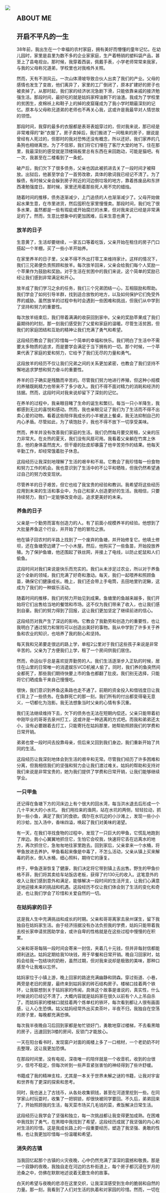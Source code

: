 


<br/><br/><br/><br/><br/><br/>
<main class="about-page is-flex is-align-items-center content is-full-height"><div class="container is-max-widescreen px-2"><div class="columns is-marginless"><aside class="column is-4 is-flex is-flex-direction-column" ><img class="js-img-fadeIn" src="/images/about.png" style="transition: opacity 320ms ease 0s; opacity: 1;padding-right：20px"></aside><section class="column is-8 is-flex is-flex-direction-column is-justify-content-center"><h2 class="about-title">ABOUT ME</h2><article><h2 id="Diskobolos">
<a href="#Diskobolos" class="headerlink" title="Diskobólos"></a>开启不平凡的一生</h2><p>
38年前，我出生在一个幸福的农村家庭，拥有美好而懵懂的童年记忆。在幼儿园时，家里是县里为数不多的企业家家庭，生产着畅销的塑料袋产品，甚至上了县电视台。那时候，我穿着西装，佩戴手表，小学老师常常来我家，与我的父母称兄道弟，学校里也对我格外关照。

然而，天有不测风云。一次山体滑坡导致合伙人出卖了我们的产业。父母的感情也发生了变故，他们离异了，家里的工厂倒闭了，原本扩建好的房子也被卖掉了。从那时起，我们家的经济状况急剧下滑，只能依靠亲戚的接济勉强生活。那段时间，最好吃的就是姑妈家榨油剩下的油渣。我成为了学校里的贫困生，皮棉袄上和鞋子上的掉的皮窟窿成为了我小学时期最深刻的记忆。原本与父母称兄道弟的老师也不再关心我，这或许是我最早对人情世故的领悟。

那段时间，我穿的最多的衣服都是表哥表姐穿过的，但对我来说，那已经是非常难得的“新”衣服了。房子卖掉后，我们搬进了一间租来的房子，据说是曾经有人死过的，但那时的我对恐怖还没有概念，所以还好。我们家养的几条狗也相继离世。为了不信邪，我们将它们埋在了客厅大堂的地下。住在那里，我最深刻的感受就是顶楼隔板里总有东西在来回跑动，可能是猫吧。有一次，我甚至在二楼看到了一条蛇。

破产后，我们欠下了很多债务，父亲也因此被抓进去关了一段时间才被释放。出狱后，他甚至学会了一首劳改歌，具体的歌词我已经记不清了。为了躲债，有时候父亲会躲到房子附近的河边倒垃圾的地方，靠着拣废品和东拼西凑勉强度日。那时候，家里还用着那些死人用不完的蜡烛。

随着时间的推移，债务逐渐减少，上门追债的人也渐渐减少了。父母开始做起水果生意，在市里进货，然后囤积在家里慢慢卖。那段时间，我们吃了很多水果，虽然都是一些有瑕疵或开始腐烂的水果，但对我来说已经是非常满足的了。然而，生意比想象中的更加困难，后来生意也黄了。


### 放羊的日子

生意黄了，生活却要继续，一家五口等着吃饭，父亲开始在租住的房子门口搭起一个羊棚，买了一些小羊开始养。

在家里养羊的日子里，父亲不得不外出打零工来维持家计。这样的情况下，我们三兄弟便负责照顾和放羊。每次放羊回来，父亲会给我们每个人奖励一个苹果作为鼓励和奖励。对于生活在贫困中的我们来说，这个简单的奖励已经让我们感到非常满足和开心。

放羊成了我们学习之余的任务，我们三个兄弟团结一心，互相鼓励和帮助。我们学会了如何引导羊群，找到适合放牧的地方，以及如何保护它们免受外界的威胁。虽然放羊的过程中有时会遇到一些困难和挑战，但我们从中学到了坚持和努力的重要性。

每次放羊结束后，我们带着满满的收获回到家中。父亲的奖励苹果成了我们最期待的时刻，那一刻我们感受到了父爱和家庭的温暖。尽管生活贫困，但我们的家庭团结和互助的精神让我们充满了勇气和希望。

这段经历教会了我们珍惜每一个简单的幸福和快乐。我们明白了生活中不需要太多物质的追求，而是要学会满足于当下拥有的一切。那个时候，一个苹果代表了家庭的爱和努力，它给予了我们无尽的力量和勇气。

这段放羊的经历不仅让我们兄弟之间的关系更加紧密，也教会了我们坚持不懈地追求梦想和努力奋斗的重要性。



养羊的日子确实是残酷而辛苦的。尽管我们努力地进行养殖，但这种小规模的养殖既耗精力也带来不了多少收入。我们不得不面对精力的消耗和经济的拮据。然而，这段时间对我来说却留下了深刻的记忆。

在养羊的过程中，我亲眼目睹了生命的诞生和繁衍。每当一只小羊降生，我都感到无比的喜悦和感动。然而，我也亲眼见证了我们为了生活而不得不出卖心爱的动物。看着这些陪伴我成长的小羊被送上餐桌，我无法抑制自己的内心矛盾。尽管如此，为了填饱肚子，我也不得不放下一切享受美味。

然而，养羊并没有改善我们家庭的生活。我们仍然每月要交房租，父亲的压力非常大。在炎热的夏天，我们没有风扇可用。我看着父亲躺在竹席上休息，他的身体虽然庞大，但干瘪的肚皮却暴露了他辛苦劳作的结果。他每天辛勤工作，却经常饿着肚子休息。

这段经历让我深刻地理解了生活的艰辛和不易。它教会了我珍惜每一份食物和努力工作的机会。我也意识到了生活中的不公平和牺牲，但我仍然希望通过自己的努力改变现状。

尽管养羊的日子艰苦，但它也给了我宝贵的经验和教训。我希望将这些经历应用到未来的生活和事业中，为自己和家人创造更好的生活。我相信，只要持续努力，我们一定能够改变命运，追求更美好的未来。


### 养鱼的日子


父亲是一个勤劳而富有创造力的人。有了前面小规模养羊的经验。他想到了大批量养鱼这个行业，并开始了他的冒险之旅。

他在镇子回农村的半路上找到了一个废弃的鱼塘，并开始修复它。他填土修坝，还在鱼塘旁边建了一个小木屋。然后，他购买了一些鱼苗，开始投放养殖。为了保护鱼塘，他还围起了铁丝网，并接上了电线，以防止蛇鼠和人们偷鱼。

这段时间对我们来说是快乐而充实的。我们从未涉足过农业，所以对于养鱼这个全新的领域，我们充满了好奇和激动。每天，我们一起喂养和照顾鱼苗，确保它们健康成长。晚上，我们还会带上手电筒，去田地里钓泥鳅，这成为了我们的一种娱乐活动。

随着时间的推移，我们的努力开始见到成果。鱼塘里的鱼越来越多，我们开始将它们出售给当地的餐馆和市场。这不仅为我们带来了收入，也让我们感到自豪。我们的努力得到了回报，这让我们更加坚定了继续前进的信心。

这段经历对我产生了深远的影响。它教会了我勤劳和创造力的重要性，也让我明白了通过努力和冒险可以创造出美好的事物。我从中学到了许多关于养鱼和农业的知识，也培养了我的耐心和坚持。


每天我和兄弟要走很远的路上学，单程2公里对于我们这些孩子来说是非常辛苦的。父亲为了方便我们上学，租了一个房间供我们居住。

然而，命运似乎总是喜欢捉弄勤劳的人。我们生活逐渐步入正轨的时候，居住在山里的日常唯一的消遣娱乐VCD机被人偷了。同时，我们养的鱼突然间全都死了，那些我们期待快要上市的鱼也都翻了肚皮。我们别无选择，只能将它们晒成鱼干来自己慢慢吃。

很快，我们意识到养鱼这条路也走不通了。前期的资金投入和借钱度日让我们背上了一些债务。在鱼群死亡的那一刻，我们所有的付出都变得毫无意义，一切都化为泡影。我无法想象当时父亲的心情有多沉重。

我们无法继续维持下去，欠下的债务也无法在短期内偿还。父亲只能带着初中刚毕业的哥哥去泉州打工，这或许是一种逃离的方式吧。而我和弟弟还太小，没有必要跟着去打工，只能寄托在姑妈那里，她帮助照顾我们的学费和日常开销。

弟弟也曾一段时间去投靠母亲，但后来又回到我们身边，我们重新开始了共同的生活。

这段经历让我深刻地体会到生活的艰辛和无常。尽管我们经历了许多困难和分离，但我相信我们的坚强和努力会让我们渡过难关。姑妈的帮助和支持对我们来说是非常宝贵的，她为我们提供了学费和日常开销，让我们能够继续学业。

### 一只甲鱼

还记得在鱼塘下方的河床边上有个很大的回水湾，每当洪水退去后形成一个几十平米大的小水坑。
我们用捡来的渔网，站在水坑的两侧，轻轻拉动，抓到一些小鱼，满足了我们的食欲。偶尔在水坑边的小沙滩上，发现一些小小的沙蛤，加入汤中，香味四溢，唤起了我们对美味的渴望。

有一天，在我们寻找食物的过程中，发现了一只巨大的甲鱼，它慌乱地跑到了岸边。我小心翼翼地抓住它，生怕它会咬我，快速将它丢在远离水的地方，再次抓住它，急匆匆地往家里跑去。回到家后，父亲拿来一个水桶，将甲鱼放进去养护。甲鱼看起来像是中毒了，不怎么活动，父亲从镇上买来解毒的药水，倒入水桶，细心照料，期待它的康复。

终于，甲鱼逐渐恢复了健康，我们决定将它带到镇上去出售。野生的甲鱼价格不菲，我们将其卖给车站饭店老板，获得了约130元的收入。这笔意外的收入让我们感到意外和满足，能够解决一段时间的生活开支，让我们心满意足地迎接未来的挑战和机遇。这段经历不仅让我们体会到了生活的变化和奇迹，也让我们学会了珍惜和关爱自然的一切。


### 在姑妈家的日子

这是我人生中充满挑战和成长的时期。父亲和哥哥离家去泉州谋生，留下我独自在姑妈家生活。由于经济拮据没有办法负担我的学费，姑妈只能带着我去校长家申请贫困助学金，或许自卑的性格就是在这些过程中慢慢的在积累。

父亲和哥哥每隔一段时间会寄来一封信，夹着几十元钱，但并非每封信都能顺利送达。姑妈定期给我10块钱，用于早餐和日常开销。晚自习回家时，姑妈会给我一包结块的奶粉，虽然过期，但对我来说却是极致的美味，那种口感至今让我难以忘怀。

姑妈家位于小镇上游，晚上回家的路途充满幽静和阴森。穿过街道、小巷，两旁是老旧的房屋，最终来到姑妈家的砖石结构房子。楼梯口挂着两个铁环，让我联想到关于姑妈家的传闻，具体这个故事是谁说的，真实性，什么时候说的已经记不清了，大概内容就是姑妈家在很久以前有个人上吊自杀了。而姑妈家的楼梯口就挂着两个炼单杠的铁环，每次看到都让人很有画面感，让人心生恐惧。姑父姑妈经常外出买卖茶叶，半夜不归，我独自在空荡的房子里，每晚都充满恐惧。

每次我半夜晚自习后回到家都是匆忙锁好门，勇敢地穿过楼梯，不去看黑暗的房子，迅速回到3楼的房间，反锁门才能放心。

一天在阳台看书时，发现窗户对面的阁楼上多了一口棺材，一个老奶奶不时去整理，这让我更加恐惧。

在那段时间里，没有电视，深夜唯一的陪伴就是一个收音机，收到的台很少，信号不稳定，但每次听到一些声音紧张害怕的神经得到了些许舒缓。

书籍成了我的精神支柱，尤其是一本关于世界未解之谜的书籍，让我对宇宙和世界有了更深的探索和思考。

同时，我也迷上了古钱币，从各处收集铜钱，甚至在河道里挖到一些。在同学家山村玩耍时，收集了一把铜锁，却很快被同学要回。不久后，弟弟回来了，开始照顾我的生活，每天菜市场买几毛钱的菜，煮饭解决日常生活。

这段经历让我学会了坚强和独立，每一次挑战都让我变得更加成熟。在困难中我找到了勇气，在黑暗中我找到了希望，这段经历成就了我坚强的内心和对生活的珍惜。这是我成长路上的一段重要经历，塑造了我坚强、勇敢的性格，也让我更加珍惜每一份温暖和希望。

### 消失的古镇

当我回忆起那个古镇的火灾夜晚，心中仍然充满了深深的震撼和敬畏。那是一个寂静的夜晚，我独自走在河边的古朴街道上，每个房子都沉浸在岁月的沧桑之中，仿佛在默默地述说着无数生命的故事。

白天的希望与夜晚的悲凉在这里交织，让我深深感受到生命的脆弱和自然的力量。那一刻，我看到了人们对生活的执着和对家园的珍惜。然而，一切在那个傍晚突然消失殆尽，一团火焰点燃了整个街道，带走了无数回忆和积蓄。

古镇没有消防队，火势蔓延迅速，无法简单地控制。每家每户都在绝望中把值钱的东西搬到了安全的桥上，但即便如此，还是有人趁火打劫，让人心寒。火势蔓延到姑妈家隔壁，我看着姑妈和姑父奋力扑灭火势，心中充满了担忧和无奈。

幸运的是，消防人员及时赶到，从河里抽水进行灭火，才避免了火势蔓延到姑妈家。站在安全的地方，我看着对岸的火海，心中充满了对自然的敬畏和对生命的珍惜。这次大火让古镇失去了历史和古朴，让很多人的一生积蓄化为灰烬，唯有那些贵金属得以保留。

这次火灾的经历，让我深刻体会到了生命的脆弱和自然的强大。它让我更加珍惜眼前的一切，对生活充满感恩和敬畏。姑妈的家成为我继续栖身的地方，也让我明白家园的珍贵和生命的可贵。这段经历让我成长，让我更加坚定地珍惜每一个当下。在火灾的阴影下，我学会了珍惜生命、珍惜家人和朋友，也更加懂得了对自然的敬畏和对生命的感恩。这次经历将永远铭刻在我的心中，成为我人生中宝贵的一课。


### 父亲回到了家乡

过了一段时间，不知道是啥原因，父亲带着哥哥回到老家隔壁的市里，租住在城市的角落。父亲从跑路的大伯家里找到了之前卖老鼠药的装备，扩音器和小拉车，开始了卖老鼠药的营生。他从市里防疫站购买纯度极高的老鼠药粉末，按比例加入大米谷物，精心分装到小袋子里，通过热压进行封口切割。这套流程工艺，至今仍然记忆犹新。

然而，在狭小的出租单间里进行这些操作，空间有限，无法与生活用品和食物做明显的区隔，让我心生恐惧。随着时间流逝，慢慢的我也不再恐惧，开始主动帮忙分装。

除了制作老鼠药，我们还特别注重用户的信任感。为了展示产品的效果，我们捕捉一些个头较大的老鼠，通过防腐剂制作成标本，挂在小拉车上，让买家一目了然。这种细致入微的经营策略，让我领悟到了商业中的人性和心理学，或许为我未来的设计生涯奠定了基础。

每天清晨，父亲带着扩音器和小拉车，肩负着家庭的重担，走上街头巷尾，推销自制的老鼠药。他那坚毅的眼神和努力的身影，成为我心中永不磨灭的记忆。

由于我还在上学，只有部分周末或寒暑假才能相聚，但每次相聚，我感受到的不是相聚的喜悦，而是家里因人口增加带来的食物压力。每每需要向隔壁领居借米才能开锅煮饭时，我对人性的善良和粮食的珍贵有了更深的认识。这些经历让我明白了生活的不易，也让我更加珍惜每一粒米，每一顿饭。


### 卖老鼠药日子

在那段艰难的日子里，我们过着看天吃饭的生活，没有稳定的收入，每一天都是一次挑战。父亲为了家庭不辞辛苦，除了卖老鼠药，还会去打零工跑摩的。暑假时，为了增加家庭收入，我和弟弟决定一起帮忙去卖老鼠药。

每天穿行在熟悉的城市街道上，穿过一条条大街小巷，祈祷着能够多卖一点。尽管换了城市，遇到熟人同学的可能性并不大，但刚开始我们还是有些害怕。起初，面对路人异样的目光，我们心中难免有些胆怯。但随着时间的推移，我们逐渐能够坦然面对，学会了勇敢面对挑战。

每当扩音器里响起那熟悉的叫卖声，我们仿佛能体会到卖火柴小女孩的无助与渴望。

我们渴望着每一次成交，哪怕只是出于怜悯。我们会在上一次成交的地方多停留一会儿，期待着再一次被眷顾。然而，每天能够卖出去的金额屈指可数，几块、十几块、几十块不等，甚至在下雨天走了一整天，却一包老鼠药也没卖出去。回到家时，看到家人期待的眼神中显露的失落，让我们心如刀绞，因为我们深知家庭需要每一分微薄的收入。

经过一段时间的磨练，我们不再畏惧路人的目光，开始能够从容地面对每一天的挑战。学会了分工合作，各自一辆拉车，分区域走街串巷，变得更加独立和坚强。这段经历让我明白了坚持和努力的重要性，也让我更加珍惜家人的支持和团结。

尽管那段日子过得艰难，但我们从中收获了成长和坚强，学会了如何面对困难和挑战。现在回想起来，那段经历让我更加珍惜每一份收入，每一次劳动的成果，也让我更加珍惜家庭的温暖和团聚。这段艰难的日子成为了我人生中宝贵的财富，让我变得更加坚强和勇敢，迎接更美好的未来。


### 一块肉

生活的艰辛，如同沉重的石头，压在每个人的肩上。

尤其是我的父亲，父亲长期从事超负荷的体力劳动，长时间的素食清汤刮水导致营养跟不上，身体和精神上承受着双重压力，严重的体力透支让身体出了问题。

那时，姑姑用为数不多收入购买了些许补品，鹿茸或西洋参（已经记不清了），与少许的肉丁一同炖成一杯浓郁的汤，只为给父亲带来一丝能量。

然而，年幼的我并不懂得这背后的艰辛与付出。当那杯汤端到父亲的手上，我嗅着肉香，眼中闪烁着渴望。尽管我知道父亲急需这些营养，但那一刻，我的心中只有对美味的向往。父亲看到了这一切，尽管急需营养，却舍不得独自享用，而是将仅有的一点点肉，小心翼翼地塞进了我的嘴里。每当回忆起这一幕，我的心中充满了愧疚与自责。

生活的困顿，让我早早地学会了面对现实。

有一天，我在卖老鼠药的路上，意外地在马路中央发现了一块巴掌大小的肉块。它静静地躺在那里，用袋子装着。我犹豫了一下，最终还是将它捡了起来。那一刻，我忘记了教科书上关于拾金不昧的教诲，也顾不上这块肉是否干净有没有毒，心中只有一个念头——我们需要这块肉。

我带着这块肉回到了家，将它交给了姑姑。姑姑用这块肉为我们做了一顿丰盛的晚餐。那一晚，我们围坐在餐桌旁，享受着久违的美味。每个人的脸上都洋溢着满足的笑容，仿佛所有的艰辛与困顿都在这一刻得到了释放。

这段经历，让我更加珍惜食物的珍贵，也让我深刻体会到生活的不易和家人的无私奉献。这些经历成就了今天的我，让我懂得珍惜每一份食物和珍惜身边的人。生活的无奈让我更加坚强，更加感恩。



</p>
</article></section></div></div></main>



